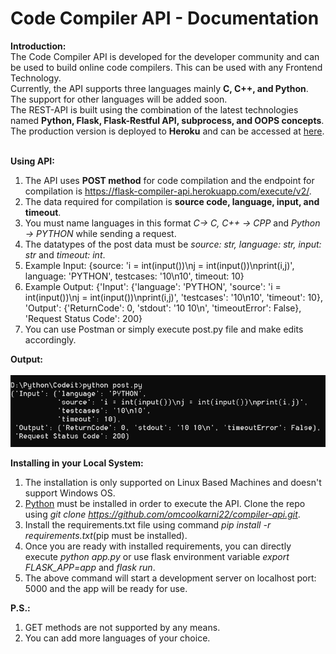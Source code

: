 # Code Compiler API - Documentation
**Introduction:**<br>
The Code Compiler API is developed for the developer community and can be used to build online code compilers. This can be used with any Frontend Technology.<br>
Currently, the API supports three languages mainly __C, C++, and Python__. The support for other languages will be added soon.<br>
The REST-API is built using the combination of the latest technologies named __Python, Flask, Flask-Restful API, subprocess, and OOPS concepts__.<br>
The production version is deployed to __Heroku__ and can be accessed at [here](https://flask-compiler-api.herokuapp.com).<br>
<br>

**Using API:**<br>
1. The API uses __POST method__ for code compilation and the endpoint for compilation is https://flask-compiler-api.herokuapp.com/execute/v2/.
2. The data required for compilation is __source code, language, input, and timeout__.
3. You must name languages in this format _C-> C, C++ -> CPP_ and _Python -> PYTHON_ while sending a request.
4. The datatypes of the post data must be _source: str, language: str, input: str_ and _timeout: int_.
5. Example Input: {source: 'i = int(input())\nj = int(input())\nprint(i,j)', language: 'PYTHON', testcases: '10\n10', timeout: 10}
6. Example Output: {'Input': {'language': 'PYTHON', 'source': 'i = int(input())\nj = int(input())\nprint(i,j)', 'testcases': '10\n10', 'timeout': 10}, 'Output': {'ReturnCode': 0, 'stdout': '10 10\n', 'timeoutError': False}, 'Request Status Code': 200}
7. You can use Postman or simply execute post.py file and make edits accordingly.

**Output:**<br><br>
![api-output.png](api_output.PNG)

**Installing in your Local System:**
1. The installation is only supported on Linux Based Machines and doesn't support Windows OS.
2. [Python](https://www.python.org/downloads/) must be installed in order to execute the API. Clone the repo using _git clone https://github.com/omcoolkarni22/compiler-api.git_.
3. Install the requirements.txt file using command _pip install -r requirements.txt_(pip must be installed).
4. Once you are ready with installed requirements, you can directly execute _python app.py_ or use flask environment variable _export FLASK_APP=app_ and _flask run_.
5. The above command will start a development server on localhost port: 5000 and the app will be ready for use.

**P.S.:** <br>
1. GET methods are not supported by any means.
2. You can add more languages of your choice.
